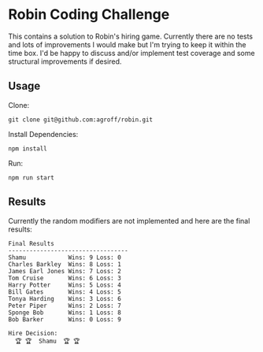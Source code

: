 # Robin Coding Challenge

This contains a solution to Robin's hiring game. Currently there are no tests and lots of improvements 
I would make but I'm trying to keep it within the time box. I'd be happy  to discuss and/or implement 
test coverage and  some structural  improvements if desired.

## Usage

Clone:

```
git clone git@github.com:agroff/robin.git
```

Install Dependencies:
```
npm install
```

Run:
```
npm run start
```

## Results
Currently the random modifiers are not implemented and here are the final results:
```
Final Results
----------------------------------
Shamu            Wins: 9 Loss: 0
Charles Barkley  Wins: 8 Loss: 1
James Earl Jones Wins: 7 Loss: 2
Tom Cruise       Wins: 6 Loss: 3
Harry Potter     Wins: 5 Loss: 4
Bill Gates       Wins: 4 Loss: 5
Tonya Harding    Wins: 3 Loss: 6
Peter Piper      Wins: 2 Loss: 7
Sponge Bob       Wins: 1 Loss: 8
Bob Barker       Wins: 0 Loss: 9

Hire Decision: 
  🏆 🏆  Shamu  🏆 🏆
```